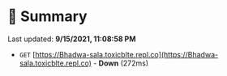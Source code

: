 # 📖 Summary
Last updated: **9/15/2021, 11:08:58 PM**

- `GET` [https://Bhadwa-sala.toxicblte.repl.co](https://Bhadwa-sala.toxicblte.repl.co) - **Down** (272ms)
